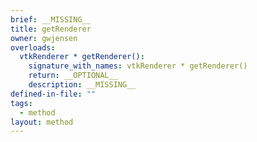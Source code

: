 ```yaml
---
brief: __MISSING__
title: getRenderer
owner: gwjensen
overloads:
  vtkRenderer * getRenderer():
    signature_with_names: vtkRenderer * getRenderer()
    return: __OPTIONAL__
    description: __MISSING__
defined-in-file: ""
tags:
  - method
layout: method
---
```

